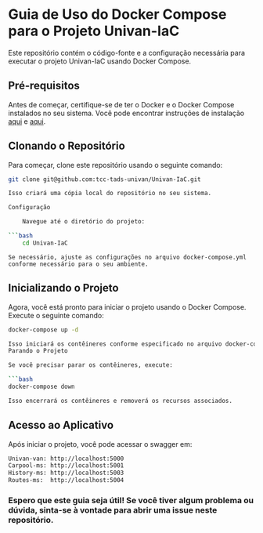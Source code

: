 # Guia de Uso do Docker Compose para o Projeto Univan-IaC

Este repositório contém o código-fonte e a configuração necessária para executar o projeto Univan-IaC usando Docker Compose.

## Pré-requisitos

Antes de começar, certifique-se de ter o Docker e o Docker Compose instalados no seu sistema. Você pode encontrar instruções de instalação [aqui](https://docs.docker.com/get-docker/) e [aqui](https://docs.docker.com/compose/install/).

## Clonando o Repositório

Para começar, clone este repositório usando o seguinte comando:

```bash
git clone git@github.com:tcc-tads-univan/Univan-IaC.git

Isso criará uma cópia local do repositório no seu sistema.

Configuração

    Navegue até o diretório do projeto:

```bash
    cd Univan-IaC
```
    Se necessário, ajuste as configurações no arquivo docker-compose.yml conforme necessário para o seu ambiente.

## Inicializando o Projeto

Agora, você está pronto para iniciar o projeto usando o Docker Compose. Execute o seguinte comando:

```bash
docker-compose up -d

Isso iniciará os contêineres conforme especificado no arquivo docker-compose.yml. Os contêineres serão iniciados em segundo plano (modo detached).
Parando o Projeto

Se você precisar parar os contêineres, execute:

```bash
docker-compose down

Isso encerrará os contêineres e removerá os recursos associados.
```

## Acesso ao Aplicativo

Após iniciar o projeto, você pode acessar o swagger em: 

```bash
Univan-van: http://localhost:5000
Carpool-ms: http://localhost:5001
History-ms: http://localhost:5003
Routes-ms:  http://localhost:5004
```
### Espero que este guia seja útil! Se você tiver algum problema ou dúvida, sinta-se à vontade para abrir uma issue neste repositório.

